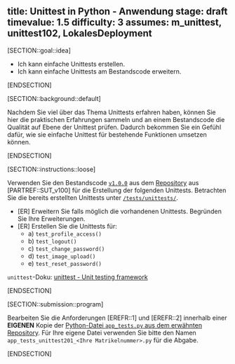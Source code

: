 title: Unittest in Python - Anwendung
stage: draft
timevalue: 1.5
difficulty: 3
assumes: m_unittest, unittest102, LokalesDeployment
---

[SECTION::goal::idea]

- Ich kann einfache Unittests erstellen.
- Ich kann einfache Unittests am Bestandscode erweitern.

[ENDSECTION]

[SECTION::background::default]

Nachdem Sie viel über das Thema Unittests erfahren haben,
können Sie hier die praktischen Erfahrungen
sammeln und an einem Bestandscode die Qualität auf Ebene der Unittest prüfen.
Dadurch bekommen Sie ein Gefühl dafür,
wie sie einfache Unittest für bestehende Funktionen umsetzen können.

[ENDSECTION]

[SECTION::instructions::loose]

Verwenden Sie den Bestandscode
[`v1.0.0`](https://github.com/fubinf/propra-inf-testobjekt/tree/main/v1.0.0) aus dem
[Repository](https://github.com/fubinf/propra-inf-testobjekt) aus [PARTREF::SUT_v100] für die
Erstellung der folgenden Unittests.
Betrachten Sie die bereits erstellten Unittests unter
[`/tests/unittests/`](https://github.com/fubinf/propra-inf-testobjekt/tree/main/v1.0.0/tests/unittests).

- [ER] Erweitern Sie falls möglich die vorhandenen Unittests. Begründen Sie Ihre Erweiterungen.
- [ER] Erstellen Sie die Unittests für:
    - a) `test_profile_access()`
    - b) `test_logout()`
    - c) `test_change_password()`
    - d) `test_image_upload()`
    - e) `test_reset_password()`

`unittest`-Doku:
[unittest - Unit testing framework](https://docs.python.org/3.10/library/unittest.html)

[ENDSECTION]

[SECTION::submission::program]

Bearbeiten Sie die Anforderungen [EREFR::1] und [EREFR::2] innerhalb einer **EIGENEN** Kopie der
[Python-Datei `app_tests.py` aus dem erwähnten Repository](https://github.com/fubinf/propra-inf-testobjekt/blob/main/v1.0.0/tests/unittests/app_tests.py). Für Ihre eigene Datei verwenden Sie bitte den Namen
`app_tests_unittest201_<Ihre Matrikelnummer>.py` für die Abgabe.

[ENDSECTION]
